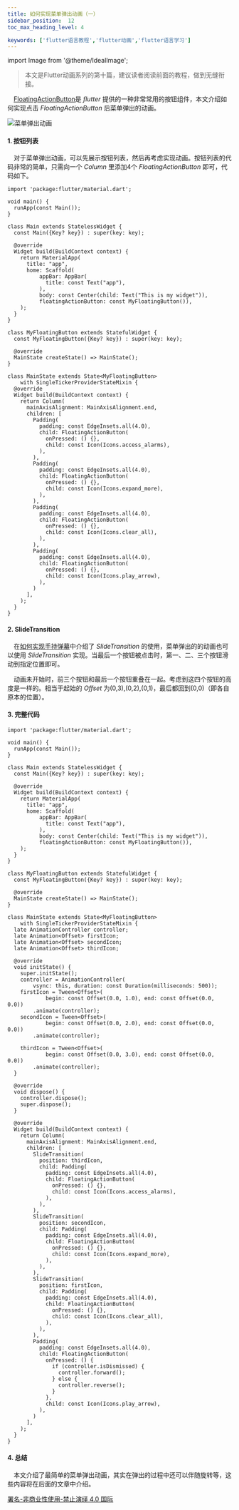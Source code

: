 ```yaml
---
title: 如何实现菜单弹出动画（一）
sidebar_position:  12
toc_max_heading_level: 4

keywords: ['flutter语言教程','flutter动画','flutter语言学习']
---
```


import Image from '@theme/IdealImage';

> 本文是Flutter动画系列的第十篇，建议读者阅读前面的教程，做到无缝衔接。

 [FloatingActionButton](https://api.flutter.dev/flutter/material/FloatingActionButton-class.html)是 _flutter_ 提供的一种非常常用的按钮组件，本文介绍如何实现点击 _FloatingActionButton_ 后菜单弹出的动画。

![菜单弹出动画](./asserts/flutter_fab_expand1.gif)

#### 1. 按钮列表

 对于菜单弹出动画，可以先展示按钮列表，然后再考虑实现动画。按钮列表的代码非常的简单，只需向一个 _Column_ 里添加4个 _FloatingActionButton_ 即可，代码如下。

    import 'package:flutter/material.dart';

    void main() {
      runApp(const Main());
    }

    class Main extends StatelessWidget {
      const Main({Key? key}) : super(key: key);

      @override
      Widget build(BuildContext context) {
        return MaterialApp(
          title: "app",
          home: Scaffold(
              appBar: AppBar(
                title: const Text("app"),
              ),
              body: const Center(child: Text("This is my widget")),
              floatingActionButton: const MyFloatingButton()),
        );
      }
    }

    class MyFloatingButton extends StatefulWidget {
      const MyFloatingButton({Key? key}) : super(key: key);

      @override
      MainState createState() => MainState();
    }

    class MainState extends State<MyFloatingButton>
        with SingleTickerProviderStateMixin {
      @override
      Widget build(BuildContext context) {
        return Column(
          mainAxisAlignment: MainAxisAlignment.end,
          children: [
            Padding(
              padding: const EdgeInsets.all(4.0),
              child: FloatingActionButton(
                onPressed: () {},
                child: const Icon(Icons.access_alarms),
              ),
            ),
            Padding(
              padding: const EdgeInsets.all(4.0),
              child: FloatingActionButton(
                onPressed: () {},
                child: const Icon(Icons.expand_more),
              ),
            ),
            Padding(
              padding: const EdgeInsets.all(4.0),
              child: FloatingActionButton(
                onPressed: () {},
                child: const Icon(Icons.clear_all),
              ),
            ),
            Padding(
              padding: const EdgeInsets.all(4.0),
              child: FloatingActionButton(
                onPressed: () {},
                child: const Icon(Icons.play_arrow),
              ),
            )
          ],
        );
      }
    }

#### 2. SlideTransition

 在[如何实现手持弹幕](./scroll-text.md)中介绍了 _SlideTransition_ 的使用，菜单弹出的的动画也可以使用 _SlideTransition_ 实现。当最后一个按钮被点击时，第一、二、三个按钮滑动到指定位置即可。

 动画未开始时，前三个按钮和最后一个按钮重叠在一起。考虑到这四个按钮的高度是一样的。相当于起始的 _Offset_ 为(0,3),(0,2),(0,1)，最后都回到(0,0)（即各自原本的位置）。

#### 3. 完整代码

    import 'package:flutter/material.dart';

    void main() {
      runApp(const Main());
    }

    class Main extends StatelessWidget {
      const Main({Key? key}) : super(key: key);

      @override
      Widget build(BuildContext context) {
        return MaterialApp(
          title: "app",
          home: Scaffold(
              appBar: AppBar(
                title: const Text("app"),
              ),
              body: const Center(child: Text("This is my widget")),
              floatingActionButton: const MyFloatingButton()),
        );
      }
    }

    class MyFloatingButton extends StatefulWidget {
      const MyFloatingButton({Key? key}) : super(key: key);

      @override
      MainState createState() => MainState();
    }

    class MainState extends State<MyFloatingButton>
        with SingleTickerProviderStateMixin {
      late AnimationController controller;
      late Animation<Offset> firstIcon;
      late Animation<Offset> secondIcon;
      late Animation<Offset> thirdIcon;

      @override
      void initState() {
        super.initState();
        controller = AnimationController(
            vsync: this, duration: const Duration(milliseconds: 500));
        firstIcon = Tween<Offset>(
                begin: const Offset(0.0, 1.0), end: const Offset(0.0, 0.0))
            .animate(controller);
        secondIcon = Tween<Offset>(
                begin: const Offset(0.0, 2.0), end: const Offset(0.0, 0.0))
            .animate(controller);

        thirdIcon = Tween<Offset>(
                begin: const Offset(0.0, 3.0), end: const Offset(0.0, 0.0))
            .animate(controller);
      }

      @override
      void dispose() {
        controller.dispose();
        super.dispose();
      }

      @override
      Widget build(BuildContext context) {
        return Column(
          mainAxisAlignment: MainAxisAlignment.end,
          children: [
            SlideTransition(
              position: thirdIcon,
              child: Padding(
                padding: const EdgeInsets.all(4.0),
                child: FloatingActionButton(
                  onPressed: () {},
                  child: const Icon(Icons.access_alarms),
                ),
              ),
            ),
            SlideTransition(
              position: secondIcon,
              child: Padding(
                padding: const EdgeInsets.all(4.0),
                child: FloatingActionButton(
                  onPressed: () {},
                  child: const Icon(Icons.expand_more),
                ),
              ),
            ),
            SlideTransition(
              position: firstIcon,
              child: Padding(
                padding: const EdgeInsets.all(4.0),
                child: FloatingActionButton(
                  onPressed: () {},
                  child: const Icon(Icons.clear_all),
                ),
              ),
            ),
            Padding(
              padding: const EdgeInsets.all(4.0),
              child: FloatingActionButton(
                onPressed: () {
                  if (controller.isDismissed) {
                    controller.forward();
                  } else {
                    controller.reverse();
                  }
                },
                child: const Icon(Icons.play_arrow),
              ),
            )
          ],
        );
      }
    }

#### 4. 总结

 本文介绍了最简单的菜单弹出动画，其实在弹出的过程中还可以伴随旋转等，这些内容将在后面的文章中介绍。

[署名-非商业性使用-禁止演绎 4.0 国际](https://creativecommons.org/licenses/by-nc-nd/4.0/deed.zh)
